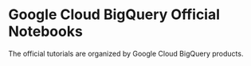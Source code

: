 # Google Cloud BigQuery Official Notebooks

The official tutorials are organized by Google Cloud BigQuery products.
